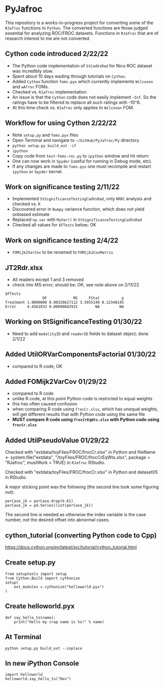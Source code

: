 # PyJafroc

This repository is a works-in-progress project for converting some of the `RJafroc` functions to `Python`. The converted functions are those judged essential for analyzing ROC/FROC datasets. Functions in `RJafroc` that are of research interest to me are not converted.


## Cython code introduced 2/22/22
* The Python code implementation of `StCadVsRad` for Nico ROC dataset was incredibly slow.
* Spent about 10 days wading through tutorials on `Cython`.
* Added `Cython` function `foms.pyx` which currently implements `Wilcoxon` and `wAfroc` FOMs. 
* Checked vs. `RJafroc` implementation
* An issue is that the `Cython` code does not easily implement -`Inf`. So the ratings have to be filtered to replace all such ratings with -10^6.
* At this time check vs. `RJafroc` only applies to `Wilcoxon` FOM.


## Workflow for using Cython 2/22/22
* Note `setup.py` and `foms.pyx` files
* Open Terminal and navigate to `~/GitHub/PyJafroc/Py` directory.
* `python setup.py build_ext -if`
* `ipython`
* Copy code from `test-foms-roc.py` to `ipython` window and hit return
* One can now work in `Spyder` (useful for running in Debug mode, etc). 
* If any changes are made to `foms.pyx` one must recompile and restart `ipython` or `Spyder` kernel.


## Work on significance testing 2/11/22
* Implemented `StSignificanceTestingCadVsRad`, only `RRRC` analysis and checked vs. `R`
* Discovered error in `Numpy` variance function, which does not yield unbiased estimate
* Replaced `np.var` with `MyVar()` in `StSignificanceTestingCadVsRad`
* Checked all values for `$FTests` below; OK


## Work on significance testing 2/4/22
* `FOMijk2VarCov` to be renamed to `FOMijk2CovMatrix`

## JT2Rdr.xlsx
* All readers except 1 and 3 removed
* check into MS error; should be: OK, see note above on 2/11/22
```
$FTests
                 DF            MS     FStat          p
Treatment 1.0000000 0.00326627112 3.5955149 0.12348145
Error     4.4561033 0.00090842931        NA         NA
```

## Working on StSignificanceTesting 01/30/22
* Need to add `modalityID` and `readerID` fields to dataset object; done 2/1/22


## Added UtilORVarComponentsFactorial 01/30/22
* compared to R code; OK


## Added FOMijk2VarCov 01/29/22
* compared to R code
* unlike R code, at this point Python code is restricted to equal weights
* this has often caused confusion
* when comparing R code using `frocCr.xlsx`, which has unequal weights, will get different results that with Python code using the same file
* **MUST compare R code using `frocCrEqWts.xlsx` with Python code using `frocCr.xlsx`**


## Added UtilPseudoValue 01/29/22
Checked with "extdata/toyFiles/FROC/frocCr.xlsx" in Python and fileName <- system.file("extdata", "/toyFiles/FROC/frocCrEqWts.xlsx",
package = "RJafroc", mustWork = TRUE) in `RJafroc` RStudio.

Checked with "extdata/toyFiles/FROC/frocCr.xlsx" in Python and dataset05 in RStudio.

A major sticking point was the following (the second line took some figuring out):
```
perCase_jk = perCase.drop(k-K1)
perCase_jk = pd.Series(list(perCase_jk))
```

The second line is needed as otherwise the index variable is the case number, not the desired offset into abnormal cases.

## cython_tutorial (converting Python code to Cpp)
https://docs.cython.org/en/latest/src/tutorial/cython_tutorial.html


## Create setup.py
```
from setuptools import setup
from Cython.Build import cythonize
setup(
    ext_modules = cythonize("helloworld.pyx")
)
```

## Create helloworld.pyx
```
def say_hello_to(name):
    print("Hello my crap name is %s!" % name)
```

## At Terminal
```
python setup.py build_ext --inplace
```

## In new iPython Console
```
import helloworld
helloworld.say_hello_to("Dev")
```
